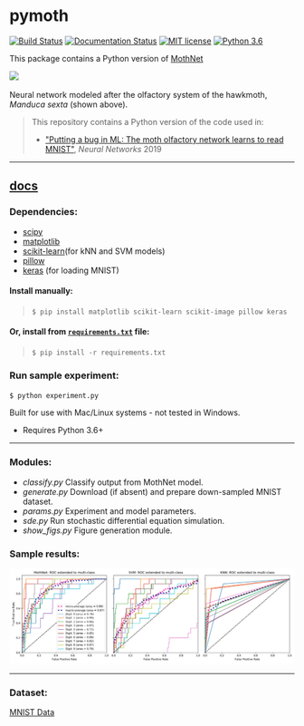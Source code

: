 # pymoth

[![Build Status](https://travis-ci.org/meccaLeccaHi/pymoth.svg?branch=master)](https://travis-ci.org/meccaLeccaHi/pymoth)
[![Documentation Status](https://readthedocs.org/projects/pymoth/badge/?version=latest)](https://pymoth.readthedocs.io/?badge=latest)
[![MIT license](https://img.shields.io/badge/License-MIT-blue.svg)](https://lbesson.mit-license.org/)
[![Python 3.6](https://img.shields.io/badge/python-3.6-blue.svg)](https://www.python.org/downloads/release/python-360/)

This package contains a Python version of [MothNet](https://github.com/charlesDelahunt/PuttingABugInML)

<img src='https://upload.wikimedia.org/wikipedia/commons/thumb/b/ba/Manduca_brasiliensis_MHNT_CUT_2010_0_12_Boca_de_Mato%2C_Cochoeiras_de_Macacu%2C_rio_de_Janeiro_blanc.jpg/320px-Manduca_brasiliensis_MHNT_CUT_2010_0_12_Boca_de_Mato%2C_Cochoeiras_de_Macacu%2C_rio_de_Janeiro_blanc.jpg'>

Neural network modeled after the olfactory system of the hawkmoth, _Manduca sexta_ (shown above).
> This repository contains a Python version of the code used in:
> - ["Putting a bug in ML: The moth olfactory network learns to read MNIST"](https://doi.org/10.1016/j.neunet.2019.05.012), _Neural Networks_ 2019

---
[docs](https://pymoth.readthedocs.io/)
---

### Dependencies:
- [scipy](https://www.scipy.org/)
- [matplotlib](https://matplotlib.org/)
- [scikit-learn](https://scikit-learn.org/)(for kNN and SVM models)
- [pillow](https://pillow.readthedocs.io/en/stable/)
- [keras](https://keras.io/) (for loading MNIST)

#### Install manually:  
> `$ pip install matplotlib scikit-learn scikit-image pillow keras`  

#### Or, install from [`requirements.txt`](./docs/requirements.txt) file:  
> `$ pip install -r requirements.txt`

### Run sample experiment:
`$ python experiment.py`

Built for use with Mac/Linux systems - not tested in Windows.
- Requires Python 3.6+

---

### Modules:
- *classify.py* Classify output from MothNet model.
- *generate.py* Download (if absent) and prepare down-sampled MNIST dataset.
- *params.py* Experiment and model parameters.
- *sde.py* Run stochastic differential equation simulation.
- *show_figs.py* Figure generation module.

### Sample results:
<img src='./results/results_ROC_multi_sample.png'>

---

### Dataset:
[MNIST Data](http://yann.lecun.com/exdb/mnist/)
